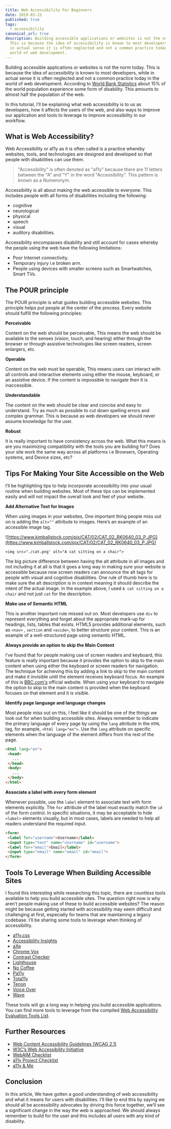 ```yaml
---
title: Web Accessibility For Beginners
date: 2019-03-22
published: true
tags:
  - accessibility
canonical_url: true
description: Building accessible applications or websites is not the norm today.
  This is because the idea of accessibility is known to most developers, while
  in actual sense it is often neglected and not a common practice today in the
  world of web development.
---
```

Building accessible applications or websites is not the norm today. This is because the idea of accessibility is known to most developers, while in actual sense it is often neglected and not a common practice today in the world of web development. According to [World Bank Statistics](https://www.worldbank.org/en/topic/disability) about 15% of the world population experience some form of disability. This amounts to almost half the population of the web.

In this tutorial, I’ll be explaining what web accessibility is to us as developers, how it affects the users of the web, and also ways to improve our application and tools to leverage to improve accessibility in our workflow.

## What is Web Accessibility?

Web Accessibility or a11y as it is often called is a practice whereby websites, tools, and technologies are designed and developed so that people with disabilities can use them.

> "Accessibility" is often denoted as "a11y" because there are 11 letters between the "A" and "Y" in the word "Accessibility". This pattern is known as a Numeronym.

Accessibility is all about making the web accessible to everyone. This includes people with all forms of disabilities including the following:

* cognitive
* neurological
* physical
* speech
* visual
* auditory disabilities.

Accessibility encompasses disability and still account for cases whereby the people using the web have the following limitations:

* Poor Internet connectivity.
* Temporary injury i.e broken arm.
* People using devices with smaller screens such as Smartwatches, Smart TVs.

## The POUR principle

The POUR principle is what guides building accessible websites. This principle helps put people at the center of the process. Every website should fulfill the following principles:

**Perceivable**  

Content on the web should be perceivable, This means the web should be available to the senses (vision, touch, and hearing) either through the browser or through assistive technologies like screen readers, screen enlargers, etc.

**Operable**

Content on the web must be operable, This means users can interact with all controls and interactive elements using either the mouse, keyboard, or an assistive device. If the content is impossible to navigate then it is inaccessible.

**Understandable**

The content on the web should be clear and concise and easy to understand. Try as much as possible to cut down spelling errors and complex grammar. This is because as web developers we should never assume knowledge for the user.

**Robust**

It is really important to have consistency across the web. What this means is are you maximizing compatibility with the tools you are building for? Does your site work the same way across all platforms i.e Browsers, Operating systems, and Device sizes, etc?

## Tips For Making Your Site Accessible on the Web

I’ll be highlighting tips to help incorporate accessibility into your usual routine when building websites. Most of these tips can be implemented easily and will not impact the overall look and feel of your website.

**Add Alternative Text for Images**  

When using images in your websites, One important thing people miss out on is adding the `alt=""` attribute to images. Here’s an example of an accessible image tag.

![https://www.kimballstock.com/pix/CAT/02/CAT_02_RK0640_03_P.JPG](https://www.kimballstock.com/pix/CAT/02/CAT_02_RK0640_03_P.JPG)

`<img src="./cat.png' alt="A cat sitting on a chair">`

The big picture difference between having the alt attribute in all images and not including it at all is that it goes a long way in making sure your website is accessible because now screen readers can announce the alt tags for people with visual and cognitive disabilities. One rule of thumb here is to make sure the alt description is in context meaning it should describe the intent of the actual image. In the example above, I used `A cat sitting on a chair` and not just `cat` for the description.

**Make use of Semantic HTML**

This is another important rule missed out on. Most developers use `div` to represent everything and forget about the appropriate mark-up for headings, lists, tables that exists. HTML5 provides additional elements, such as `<nav>` , `section` and `<aside>`, to better structure your content. This is an example of a well-structured page using semantic HTML.

**Always provide an option to skip the Main Content**

I’ve found that for people making use of screen readers and keyboard, this feature is really important because it provides the option to skip to the main content when using either the keyboard or screen readers for navigation. The technique for achieving this by adding a link to skip to the main content and make it invisible until the element receives keyboard focus. An example of this is [BBC.com's](http://BBC.com) official website. When using your keyboard to navigate the option to skip to the main content is provided when the keyboard focuses on that element and it is visible.

**Identify page language and language changes**

Most people miss out on this, I feel like it should be one of the things we look out for when building accessible sites. Always remember to indicate the primary language of every page by using the `lang` attribute in the `HTML` tag, for example, `<html lang="en">`. Use the `lang` attribute on specific elements when the language of the element differs from the rest of the page.

```html
<html lang="en"> 
 <head> 
   ...
 </head> 
 <body>
   ...
 </body> 
</html>
```

**Associate a label with every form element**

Whenever possible, use the `label` element to associate text with form elements explicitly. The `for` attribute of the label must exactly match the `id` of the form control. In specific situations, it may be acceptable to hide `<label>` elements visually, but in most cases, labels are needed to help all readers understand the required input.

```html
<form> 
 <label for="username">Username</label> 
 <input type="text" name="username" id="username"> 
 <label for="email">Email</label> 
 <input type="email" name="email" id="email"> 
</form>
```

## Tools To Leverage When Building Accessible Sites

I found this interesting while researching this topic, there are countless tools available to help you build accessible sites. The question right now is why aren’t people making use of these to build accessible websites? The reason might be because getting started with accessibility may seem difficult and challenging at first, especially for teams that are maintaining a legacy codebase. I’ll be sharing some tools to leverage when thinking of accessibility.

* [a11y.css](http://ffoodd.github.io/a11y.css/)
* [Accessibility Insights](https://accessibilityinsights.io/)
* [aXe](https://www.deque.com/axe/)
* [Chrome Vox](http://www.chromevox.com/)
* [Contrast Checker](https://contrastchecker.com/)
* [Lighthouse](https://chrome.google.com/webstore/detail/lighthouse/blipmdconlkpinefehnmjammfjpmpbjk)
* [No Coffee](https://chrome.google.com/webstore/detail/nocoffee/jjeeggmbnhckmgdhmgdckeigabjfbddl)
* [Pa11y](http://pa11y.org/)
* [Tota11y](https://khan.github.io/tota11y/)
* [Tenon](https://www.tenon.io/)
* [Voice Over](http://www.apple.com/accessibility/voiceover/)
* [Wave](http://wave.webaim.org/)

These tools will go a long way in helping you build accessible applications. You can find more tools to leverage from the compiled [Web Accessibility Evaluation Tools List](https://www.w3.org/WAI/ER/tools/).

## Further Resources

* [Web Content Accessibility Guidelines (WCAG 2.1)](http://www.w3.org/TR/WCAG20/)
* [W3C’s Web Accessibility Initiative](http://www.w3.org/WAI/)
* [WebAIM Checklist](https://webaim.org/standards/wcag/checklist)
* [a11y Project Checklist](https://a11yproject.com/checklist)
* [a11y & Me](https://a11y.me/)

## Conclusion

In this article, We have gotten a good understanding of web accessibility and what it means for users with disabilities. I’ll like to end this by saying we should all be accessibility advocates by driving this force together, we’ll see a significant change in the way the web is approached. We should always remember to build for the user and this includes all users with any kind of disability.